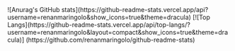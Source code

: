 <div>
  ![Anurag's GitHub stats](https://github-readme-stats.vercel.app/api?username=renanmaringolo&show_icons=true&theme=dracula)
  [![Top Langs](https://github-readme-stats.vercel.app/api/top-langs/?username=renanmaringolo&layout=compact&show_icons=true&theme=dracula)]  (https://github.com/renanmaringolo/github-readme-stats)
 </div>

<!--
**renanmaringolo/renanmaringolo** is a ✨ _special_ ✨ repository because its `README.md` (this file) appears on your GitHub profile.

Here are some ideas to get you started:

- 🔭 I’m currently working on ...
- 🌱 I’m currently learning ...
- 👯 I’m looking to collaborate on ...
- 🤔 I’m looking for help with ...
- 💬 Ask me about ...
- 📫 How to reach me: ...
- 😄 Pronouns: ...
- ⚡ Fun fact: ...
-->
